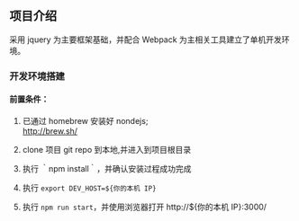 ## 项目介绍

采用 jquery 为主要框架基础，并配合 Webpack 为主相关工具建立了单机开发环境。

### 开发环境搭建

#### 前置条件：
1. 已通过 homebrew 安装好 nondejs;  
http://brew.sh/

2. clone 项目 git repo 到本地,并进入到项目根目录
3. 执行 ｀npm install｀，并确认安装过程成功完成  

4. 执行 `export DEV_HOST=${你的本机 IP}`
5. 执行 `npm run start`，并使用浏览器打开 http://${你的本机 IP}:3000/
